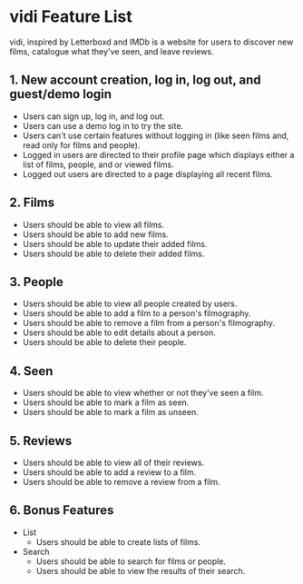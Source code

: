 # vidi Feature List

vidi, inspired by Letterboxd and IMDb is a website for users to discover new films, catalogue what they've seen, and leave reviews.

## 1. New account creation, log in, log out, and guest/demo login

* Users can sign up, log in, and log out.
* Users can use a demo log in to try the site.
* Users can't use certain features without logging in (like seen films and, read only for films and people).
* Logged in users are directed to their profile page which displays either a list of films, people, and or viewed films.
* Logged out users are directed to a page displaying all recent films.

## 2. Films
* Users should be able to view all films.
* Users should be able to add new films.
* Users should be able to update their added films.
* Users should be able to delete their added films.

## 3. People
* Users should be able to view all people created by users.
* Users should be able to add a film to a person's filmography.
* Users should be able to remove a film from a person's filmography.
* Users should be able to edit details about a person.
* Users should be able to delete their people.

## 4. Seen
* Users should be able to view whether or not they've seen a film.
* Users should be able to mark a film as seen.
* Users should be able to mark a film as unseen.

## 5. Reviews
* Users should be able to view all of their reviews.
* Users should be able to add a review to a film.
* Users should be able to remove a review from a film.

## 6. Bonus Features
* List
    * Users should be able to create lists of films.
* Search
    * Users should be able to search for films or people.
    * Users should be able to view the results of their search.
